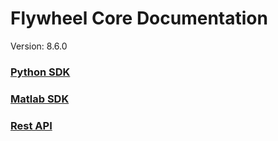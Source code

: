 # Flywheel Core Documentation
Version: 8.6.0

### [Python SDK](python/)

### [Matlab SDK](matlab/)

### [Rest API](swagger/index.html)

